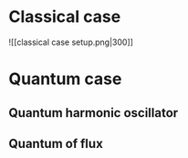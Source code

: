 
# Classical case

![[classical case setup.png|300]]

# Quantum case

## Quantum harmonic oscillator

## Quantum of flux


